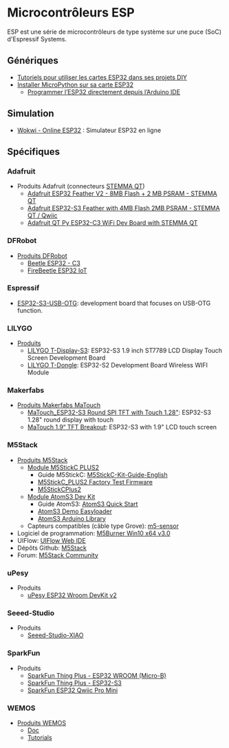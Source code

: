 # Microcontrôleurs ESP

ESP est une série de microcontrôleurs de type système sur une puce (SoC) d'Espressif Systems.

## Génériques
 * [Tutoriels pour utiliser les cartes ESP32 dans ses projets DIY](https://www.upesy.fr/blogs/tutorials/esp32-tutorials-for-arduino-code-and-micropython)
 * [Installer MicroPython sur sa carte ESP32](https://www.upesy.fr/blogs/tutorials/install-micropython-on-esp32-quickly-with-thonny-ide)
   * [Programmer l’ESP32 directement depuis l’Arduino IDE](https://www.upesy.fr/blogs/tutorials/install-esp32-on-arduino-ide-complete-guide)

## Simulation

 * [Wokwi - Online ESP32](https://wokwi.com/esp32) : Simulateur ESP32 en ligne

## Spécifiques

### Adafruit

 * Produits Adafruit (connecteurs [STEMMA QT](https://learn.adafruit.com/introducing-adafruit-stemma-qt/what-is-stemma-qt))
   * [Adafruit ESP32 Feather V2 - 8MB Flash + 2 MB PSRAM - STEMMA QT](https://www.adafruit.com/product/5400)
   * [Adafruit ESP32-S3 Feather with 4MB Flash 2MB PSRAM - STEMMA QT / Qwiic](https://www.adafruit.com/product/5477)
   * [Adafruit QT Py ESP32-C3 WiFi Dev Board with STEMMA QT](https://www.adafruit.com/product/5405)
  
### DFRobot

 * [Produits DFRobot](https://www.dfrobot.com/category-271.html)
   * [Beetle ESP32 - C3](https://www.dfrobot.com/product-2566.html)
   * [FireBeetle ESP32 IoT](https://www.dfrobot.com/product-1590.html)

### Espressif

 * [ESP32-S3-USB-OTG](https://docs.espressif.com/projects/espressif-esp-dev-kits/en/latest/esp32s3/esp32-s3-usb-otg/user_guide.html): development board that focuses on USB-OTG function.

### LILYGO

 * [Produits](https://www.lilygo.cc/collections/all)
   * [LILYGO T-Display-S3](https://www.lilygo.cc/products/t-display-s3): ESP32-S3 1.9 inch ST7789 LCD Display Touch Screen Development Board
   * [LILYGO T-Dongle](https://www.lilygo.cc/products/t-dongle-esp32-s2-1-14-inch-lcd-board): ESP32-S2 Development Board Wireless WIFI Module

### Makerfabs

* [Produits Makerfabs MaTouch](https://www.makerfabs.com/open-hardware/maboards/matouch.html)
  * [MaTouch_ESP32-S3 Round SPI TFT with Touch 1.28"](https://www.makerfabs.com/esp32-s3-round-spi-tft-with-touch-1-28-inch.html): ESP32-S3 1.28" round display with touch
  * [MaTouch 1.9“ TFT Breakout](https://www.makerfabs.com/matouch-1-9-inch-tft-breakout.html): ESP32-S3 with 1.9" LCD touch screen

### M5Stack

 * [Produits M5Stack](https://shop.m5stack.com/)
   * [Module M5StickC PLUS2](https://docs.m5stack.com/en/core/M5StickC%20PLUS2)
     * Guide M5StickC: [M5StickC-Kit-Guide-English](https://m5stack.oss-cn-shenzhen.aliyuncs.com/resource/docs/UIFlow-StickC-Book-English.pdf)
     * [M5StickC_PLUS2 Factory Test Firmware](https://m5stack.oss-cn-shenzhen.aliyuncs.com/resource/docs/products/core/M5StickC%20PLUS2/PLUS2%20Factory%20Firmware.exe)
     * [M5StickCPlus2](https://github.com/m5stack/M5StickCPlus2)
   * [Module AtomS3 Dev Kit](https://docs.m5stack.com/en/core/AtomS3)
     * Guide AtomS3: [AtomS3 Quick Start](https://m5stack.oss-cn-shenzhen.aliyuncs.com/resource/docs/products/core/AtomS3/atoms3reduced%20(1).pdf)
     * [AtomS3 Demo Easyloader](https://m5stack.oss-cn-shenzhen.aliyuncs.com/EasyLoader/ATOM/ATOMS3%20DEMO.exe)
     * [AtomS3 Arduino Library](https://github.com/m5stack/M5AtomS3)
   * Capteurs compatibles (câble type Grove): [m5-sensor](https://shop.m5stack.com/collections/m5-sensor)
 * Logiciel de programmation: [M5Burner Win10 x64 v3.0](https://m5burner.m5stack.com/app/M5Burner-v3-beta-win-x64.zip)
 * UIFlow: [UIFlow Web IDE](https://flow.m5stack.com)
 * Dépôts Github: [M5Stack](https://github.com/m5stack)
 * Forum: [M5Stack Community](https://community.m5stack.com)

### uPesy

 * Produits
   * [uPesy ESP32 Wroom DevKit v2](https://www.upesy.fr/products/upesy-esp32-wroom-devkit-board)

### Seeed-Studio

 * Produits
   * [Seeed-Studio-XIAO](https://www.seeedstudio.com/XIAO-c-1964.html)

### SparkFun

* Produits
    * [SparkFun Thing Plus - ESP32 WROOM (Micro-B)](https://www.sparkfun.com/products/15663)
    * [SparkFun Thing Plus - ESP32-S3](https://www.sparkfun.com/products/24408)
    * [SparkFun ESP32 Qwiic Pro Mini](https://www.sparkfun.com/products/23386)
 
### WEMOS
  * [Produits WEMOS](https://lolin.aliexpress.com/store/1100907255)
    * [Doc](https://www.wemos.cc/en/latest/index.html)
    * [Tutorials](https://www.wemos.cc/en/latest/tutorials/index.html)
     

